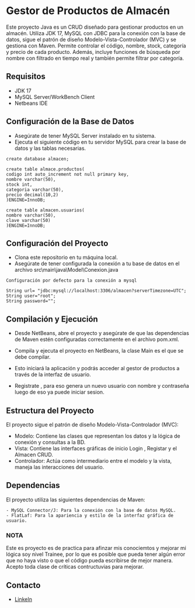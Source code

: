 Gestor de Productos de Almacén
===
Este proyecto Java es un CRUD diseñado para gestionar productos en un almacén. Utiliza JDK 17, MySQL con JDBC para la conexión con la base de datos, sigue el patrón de diseño Modelo-Vista-Controlador (MVC) y se gestiona con Maven. Permite controlar el código, nombre, stock, categoría y precio de cada producto. Además, incluye funciones de búsqueda por nombre con filtrado en tiempo real y también permite filtrar por categoría.
## Requisitos
- JDK 17
- MySQL Server/WorkBench Client
- Netbeans IDE

## Configuración de la Base de Datos
- Asegúrate de tener MySQL Server instalado en tu sistema.
- Ejecuta el siguiente código en tu servidor MySQL para crear la base de datos y las tablas necesarias.

```
create database almacen;

create table almace.productos(
codigo int auto_increment not null primary key,
nombre varchar(50),
stock int,
categoria varchar(50),
precio decimal(10,2)
)ENGINE=InnoDB;

create table almacen.usuarios(
nombre varchar(50),
clave varchar(50)
)ENGINE=InnoDB;
```

## Configuración del Proyecto
- Clona este repositorio en tu máquina local.
- Asegúrate de tener configurada la conexión a tu base de datos en el archivo src\main\java\Model\Conexion.java
```
Configuración por defecto para la conexión a mysql

String url= "jdbc:mysql://localhost:3306/almacen?serverTimezone=UTC";
String user="root";
String password="";
```

## Compilación y Ejecución
- Desde NetBeans, abre el proyecto y asegúrate de que las dependencias de Maven estén configuradas correctamente en el archivo pom.xml.
- Compila y ejecuta el proyecto en NetBeans, la clase Main es el que se debe compilar.
  
- Esto iniciará la aplicación y podrás acceder al gestor de productos a través de la interfaz de usuario.
- Registrate , para eso genera un nuevo usuario con nombre y contraseña luego de eso ya puede iniciar sesion.


## Estructura del Proyecto
El proyecto sigue el patrón de diseño Modelo-Vista-Controlador (MVC):

- Modelo: Contiene las clases que representan los datos y la lógica de conexión y consultas a la BD.
- Vista: Contiene las interfaces gráficas de inicio Login , Registar y el Almacen CRUD.
- Controlador: Actúa como intermediario entre el modelo y la vista, maneja las interacciones del usuario.

## Dependencias

 El proyecto utiliza las siguientes dependencias de Maven:
```
- MySQL Connector/J: Para la conexión con la base de datos MySQL.
- FlatLaf: Para la apariencia y estilo de la interfaz gráfica de usuario.
```


### NOTA

Este es proyecto es de practica para afinzar mis conociemtos y mejorar mi lógica soy nivel Trainee, por lo que es posible que pueda tener algún error que no haya visto o que el código pueda escribirse de mejor manera.
Acepto toda clase de críticas contructuvias para mejorar.


## Contacto
- [LinkeIn](https://www.linkedin.com/in/marcos-silva-a33105209/)


